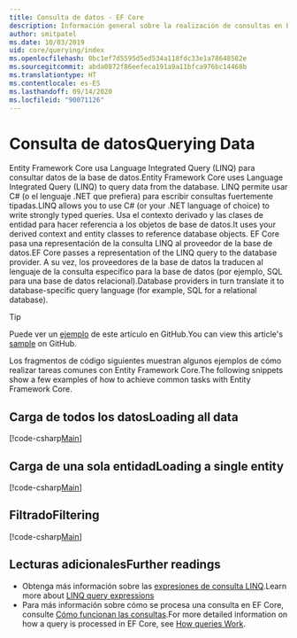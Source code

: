 ```yaml
---
title: Consulta de datos - EF Core
description: Información general sobre la realización de consultas en Entity Framework Core
author: smitpatel
ms.date: 10/03/2019
uid: core/querying/index
ms.openlocfilehash: 0bc1ef7d5595d5ed534a118fdc33e1a78648582e
ms.sourcegitcommit: abda0872f86eefeca191a9a11bfca976bc14468b
ms.translationtype: HT
ms.contentlocale: es-ES
ms.lasthandoff: 09/14/2020
ms.locfileid: "90071126"
---
```

# <a name="querying-data"></a><span data-ttu-id="acccd-103">Consulta de datos</span><span class="sxs-lookup"><span data-stu-id="acccd-103">Querying Data</span></span>

<span data-ttu-id="acccd-104">Entity Framework Core usa Language Integrated Query (LINQ) para consultar datos de la base de datos.</span><span class="sxs-lookup"><span data-stu-id="acccd-104">Entity Framework Core uses Language Integrated Query (LINQ) to query data from the database.</span></span> <span data-ttu-id="acccd-105">LINQ permite usar C# (o el lenguaje .NET que prefiera) para escribir consultas fuertemente tipadas.</span><span class="sxs-lookup"><span data-stu-id="acccd-105">LINQ allows you to use C# (or your .NET language of choice) to write strongly typed queries.</span></span> <span data-ttu-id="acccd-106">Usa el contexto derivado y las clases de entidad para hacer referencia a los objetos de base de datos.</span><span class="sxs-lookup"><span data-stu-id="acccd-106">It uses your derived context and entity classes to reference database objects.</span></span> <span data-ttu-id="acccd-107">EF Core pasa una representación de la consulta LINQ al proveedor de la base de datos.</span><span class="sxs-lookup"><span data-stu-id="acccd-107">EF Core passes a representation of the LINQ query to the database provider.</span></span> <span data-ttu-id="acccd-108">A su vez, los proveedores de la base de datos la traducen al lenguaje de la consulta específico para la base de datos (por ejemplo, SQL para una base de datos relacional).</span><span class="sxs-lookup"><span data-stu-id="acccd-108">Database providers in turn translate it to database-specific query language (for example, SQL for a relational database).</span></span>

> [!TIP]
> <span data-ttu-id="acccd-109">Puede ver un [ejemplo](https://github.com/dotnet/EntityFramework.Docs/tree/master/samples/core/Querying) de este artículo en GitHub.</span><span class="sxs-lookup"><span data-stu-id="acccd-109">You can view this article's [sample](https://github.com/dotnet/EntityFramework.Docs/tree/master/samples/core/Querying) on GitHub.</span></span>

<span data-ttu-id="acccd-110">Los fragmentos de código siguientes muestran algunos ejemplos de cómo realizar tareas comunes con Entity Framework Core.</span><span class="sxs-lookup"><span data-stu-id="acccd-110">The following snippets show a few examples of how to achieve common tasks with Entity Framework Core.</span></span>

## <a name="loading-all-data"></a><span data-ttu-id="acccd-111">Carga de todos los datos</span><span class="sxs-lookup"><span data-stu-id="acccd-111">Loading all data</span></span>

[!code-csharp[Main](../../../samples/core/Querying/Basics/Sample.cs#LoadingAllData)]

## <a name="loading-a-single-entity"></a><span data-ttu-id="acccd-112">Carga de una sola entidad</span><span class="sxs-lookup"><span data-stu-id="acccd-112">Loading a single entity</span></span>

[!code-csharp[Main](../../../samples/core/Querying/Basics/Sample.cs#LoadingSingleEntity)]

## <a name="filtering"></a><span data-ttu-id="acccd-113">Filtrado</span><span class="sxs-lookup"><span data-stu-id="acccd-113">Filtering</span></span>

[!code-csharp[Main](../../../samples/core/Querying/Basics/Sample.cs#Filtering)]

## <a name="further-readings"></a><span data-ttu-id="acccd-114">Lecturas adicionales</span><span class="sxs-lookup"><span data-stu-id="acccd-114">Further readings</span></span>

- <span data-ttu-id="acccd-115">Obtenga más información sobre las [expresiones de consulta LINQ](/dotnet/csharp/programming-guide/concepts/linq/basic-linq-query-operations).</span><span class="sxs-lookup"><span data-stu-id="acccd-115">Learn more about [LINQ query expressions](/dotnet/csharp/programming-guide/concepts/linq/basic-linq-query-operations)</span></span>
- <span data-ttu-id="acccd-116">Para más información sobre cómo se procesa una consulta en EF Core, consulte [Cómo funcionan las consultas](xref:core/querying/how-query-works).</span><span class="sxs-lookup"><span data-stu-id="acccd-116">For more detailed information on how a query is processed in EF Core, see [How queries Work](xref:core/querying/how-query-works).</span></span>
